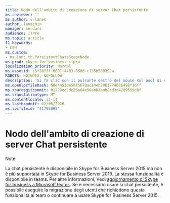 ```yaml
---
title: Nodo dell'ambito di creazione di server Chat persistente
ms.reviewer: ''
ms.author: v-lanac
author: lanachin
manager: serdars
audience: ITPro
ms.topic: article
f1.keywords:
- CSH
ms.custom:
- ms.lync.tb.PersistentChatsScopeNode
ms.prod: skype-for-business-itpro
localization_priority: Normal
ms.assetid: c5f2873f-6601-4483-850d-c135b530392a
ROBOTS: NOINDEX, NOFOLLOW
description: 'Si fa clic con il pulsante destro del mouse sul pool di chat persistente in Generatore di topologie:'
ms.openlocfilehash: 60e4453de50f5678ac14eb296177460b498f16ff
ms.sourcegitcommit: b1229ed5dc25a04e56aa02aab8ad3d4209559d8f
ms.translationtype: MT
ms.contentlocale: it-IT
ms.lasthandoff: 02/06/2020
ms.locfileid: "41795095"
---
```

# <a name="create-persistent-chat-servers-scope-node"></a>Nodo dell'ambito di creazione di server Chat persistente

> [!NOTE] 
> La chat persistente è disponibile in Skype for Business Server 2015 ma non è più supportata in Skype for Business Server 2019. La stessa funzionalità è disponibile in teams. Per altre informazioni, Vedi [aggiornamento di Skype for business a Microsoft teams](https://docs.microsoft.com/MicrosoftTeams/upgrade-start-here). Se è necessario usare la chat persistente, è possibile eseguire la migrazione degli utenti che richiedono questa funzionalità ai team o continuare a usare Skype for Business Server 2015.
